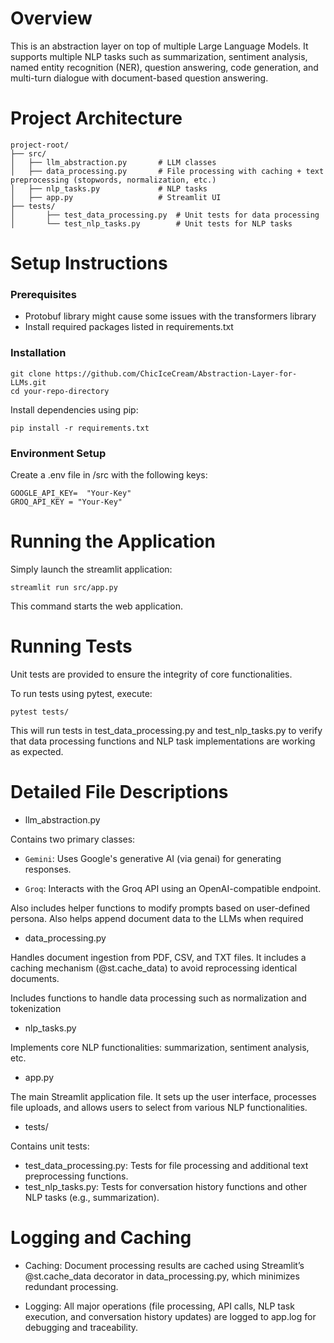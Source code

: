 # Overview
This is an abstraction layer on top of multiple Large Language Models. It supports multiple NLP tasks such as summarization, sentiment analysis, named entity recognition (NER), question answering, code generation, and multi-turn dialogue with document-based question answering.


# Project Architecture
```
project-root/
├── src/
│   ├── llm_abstraction.py       # LLM classes 
│   ├── data_processing.py       # File processing with caching + text preprocessing (stopwords, normalization, etc.)
│   ├── nlp_tasks.py             # NLP tasks 
│   ├── app.py                   # Streamlit UI
├── tests/
│       ├── test_data_processing.py  # Unit tests for data processing
│       └── test_nlp_tasks.py        # Unit tests for NLP tasks
```

# Setup Instructions
### Prerequisites
- Protobuf library might cause some issues with the transformers library
- Install required packages listed in requirements.txt
### Installation
``` 
git clone https://github.com/ChicIceCream/Abstraction-Layer-for-LLMs.git
cd your-repo-directory
```
Install dependencies using pip:
```
pip install -r requirements.txt
```
### Environment Setup
Create a .env file in /src with the following keys:
```
GOOGLE_API_KEY=  "Your-Key"
GROQ_API_KEY = "Your-Key"
```

# Running the Application
Simply launch the streamlit application:
```
streamlit run src/app.py
```
This command starts the web application.

# Running Tests
Unit tests are provided to ensure the integrity of core functionalities.

To run tests using pytest, execute:
```
pytest tests/
```
This will run tests in test_data_processing.py and test_nlp_tasks.py to verify that data processing functions and NLP task implementations are working as expected.

# Detailed File Descriptions
- llm_abstraction.py 

Contains two primary classes:

- `Gemini`: Uses Google's generative AI (via genai) for generating responses.

- `Groq`: Interacts with the Groq API using an OpenAI-compatible endpoint.

Also includes helper functions to modify prompts based on user-defined persona. Also helps append document data to the LLMs when required

- data_processing.py

Handles document ingestion from PDF, CSV, and TXT files. It includes a caching mechanism (@st.cache_data) to avoid reprocessing identical documents. 

Includes functions to handle data processing such as normalization and tokenization

- nlp_tasks.py

Implements core NLP functionalities: summarization, sentiment analysis, etc.

- app.py

The main Streamlit application file. It sets up the user interface, processes file uploads, and allows users to select from various NLP functionalities.

- tests/

Contains unit tests:

- test_data_processing.py: Tests for file processing and additional text preprocessing functions.
- test_nlp_tasks.py: Tests for conversation history functions and other NLP tasks (e.g., summarization).

# Logging and Caching
- Caching:
Document processing results are cached using Streamlit’s @st.cache_data decorator in data_processing.py, which minimizes redundant processing.

- Logging:
All major operations (file processing, API calls, NLP task execution, and conversation history updates) are logged to app.log for debugging and traceability.
